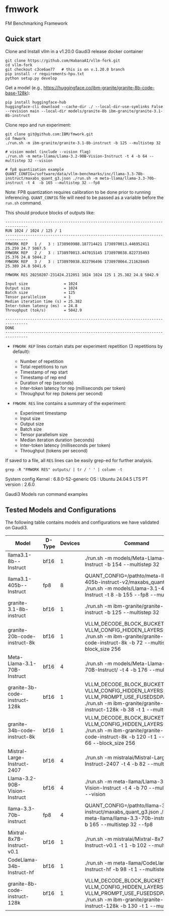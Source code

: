 # fmwork

FM Benchmarking Framework

## Quick start

Clone and Install vllm in a v1.20.0 Gaudi3 release docker container 

```
git clone https://github.com/HabanaAI/vllm-fork.git
cd vllm-fork
git checkout c3ce6ae77   # this is on v.1.20.0 branch
pip install -r requirements-hpu.txt  
python setup.py develop  
```

Get a model (e.g., https://huggingface.co/ibm-granite/granite-8b-code-base-128k):

```
pip install huggingface-hub
huggingface-cli download --cache-dir ./ --local-dir-use-symlinks False --revision main --local-dir models/granite-8b ibm-granite/granite-3.1-8b-instruct
```

Clone repo and run experiment:

```
git clone git@github.com:IBM/fmwork.git
cd fmwork
./run.sh -m ibm-granite/granite-3.1-8b-instruct -b 125 --multistep 32

# vision model (include --vision flag)
./run.sh -m meta-llama/Llama-3.2-90B-Vision-Instruct -t 4 -b 64 --multistep 32 --vision

# fp8 quantization example
QUANT_CONFIG=/software/data/vllm-benchmarks/inc/llama-3.3-70b-instruct/maxabs_quant_g3.json ./run.sh -m meta-llama/llama-3.3-70b-instruct -t 4  -b 165 --multistep 32 --fp8
```

Note: FP8 quantization requires calibration to be done prior to running inferencing. `QUANT_CONFIG` file will need to be passed as a variable before the `run.sh` command.  

This should produce blocks of outputs like:

```
--------------------------------------------------------------------------------
RUN 1024 / 1024 / 125 / 1
--------------------------------------------------------------------------------
FMWORK REP   1 /   3 : 1738969988.187714421 1738970013.446952411 25.259 24.7 5067.5
FMWORK REP   2 /   3 : 1738970013.447015145 1738970038.822735493 25.376 24.8 5044.2
FMWORK REP   3 /   3 : 1738970038.822796496 1738970064.211628445 25.389 24.8 5041.6

FMWORK RES 20250207-231424.212051 1024 1024 125 1 25.382 24.8 5042.9

Input size                = 1024
Output size               = 1024
Batch size                = 125
Tensor parallelism        = 1
Median iteration time (s) = 25.382
Inter-token latency (ms)  = 24.8
Throughput (tok/s)        = 5042.9

--------------------------------------------------------------------------------
DONE
--------------------------------------------------------------------------------
```

- `FMWORK REP` lines contain stats per experiment repetition (3 repetitions by default):
    - Number of repetition
    - Total repetitions to run
    - Timestamp of rep start
    - Timestamp of rep end
    - Duration of rep (seconds)
    - Inter-token latency for rep (milliseconds per token)
    - Throughput for rep (tokens per second)

- `FMWORK RES` line contains a summary of the experiment:
    - Experiment timestamp
    - Input size
    - Output size
    - Batch size
    - Tensor parallelism size
    - Median iteration duration (seconds)
    - Inter-token latency (milliseconds per token)
    - Throughput (tokens per second)

If saved to a file, all `RES` lines can be easily grep-ed for further analysis.

```
grep -R "FMWORK RES" outputs/ | tr / ' ' | column -t
```

System config 
Kernel : 6.8.0-52-generic
OS : Ubuntu 24.04.5 LTS
PT version : 2.6.0 

Gaudi3 Models run command examples 

## Tested Models and Configurations

The following table contains models and configurations we have validated on Gaudi3.

| Model | D-Type | Devices | Command |
|--------------| --------------| --------------| --------------|
|llama3.1-8b--Instruct| bf16| 1 | ./run.sh -m models/Meta-Llama-3.1-8B-Instruct -b 154 --multistep 32 |
|llama3.1-405b--Instruct| fp8 | 8 | QUANT_CONFIG=/pathto/meta-llama-3.1-405b-instruct-v2/maxabs_quant_g3.json ./run.sh -m models/Llama-3.1-405B-Instruct -t 8 -b 155 --fp8  --multistep 32 |
|granite-3.1-8b-instruct| bf16 | 1 | ./run.sh -m ibm-granite/granite-3.1-8b-instruct -b 125 --multistep 32 |
|granite-20b-code-instruct-8k | bf16 | 1 |  VLLM_DECODE_BLOCK_BUCKET_STEP=16 VLLM_CONFIG_HIDDEN_LAYERS=32 ./run.sh -m ibm-granite/granite-20b-code-instruct-8k -b 72 --multistep 32 --block_size 256  |
|Meta-Llama-3.1-70B-Instruct| bf16 | 4 | ./run.sh -m models/Meta-Llama-3.1-70B-Instruct/ -t 4  -b 176 --multistep 32 |
|granite-3b-code-instruct-128k| bf16 | 1 | VLLM_DECODE_BLOCK_BUCKET_STEP=8 VLLM_CONFIG_HIDDEN_LAYERS=8 VLLM_PROMPT_USE_FUSEDSDPA=true ./run.sh  -m ibm-granite/granite-3b-code-instruct-128k  -b 38  -t 1 --multistep 66 |
|granite-34b-code-instruct-8k| bf16 |1  |  VLLM_DECODE_BLOCK_BUCKET_STEP=32 VLLM_CONFIG_HIDDEN_LAYERS=20  ./run.sh  -m ibm-granite/granite-34b-code-instruct-8k  -b 120 -t 1 --multistep 66  --block_size 256 |
|Mistral-Large-Instruct-2407| bf16 | 4 | ./run.sh -m mistralai/Mistral-Large-Instruct-2407  -t 4 -b 82 --multistep 32 |
|Llama-3.2-90B-Vision-Instruct | bf16 | 4 | ./run.sh -m meta-llama/Llama-3.2-90B-Vision-Instruct  -t 4 -b 70  --multistep 32 --vision | 
|llama-3.3-70b-instruct | fp8  | 4 | QUANT_CONFIG=/pathto/llama-3.3-70b-instruct/maxabs_quant_g3.json ./run.sh -m meta-llama/llama-3.3-70b-instruct  -t 4  -b 165 --multistep 32 --fp8 | 
|Mixtral-8x7B-Instruct-v0.1 | bf16 | 1 | ./run.sh -m mistralai/Mixtral-8x7B-Instruct-v0.1 -t 1  -b 102 --multistep 32 |
|CodeLlama-34b-Instruct-hf | bf16 | 1 | ./run.sh  -m meta-llama/CodeLlama-34b-Instruct-hf  -b 98  -t 1 --multistep 66 | 
|granite-8b-code-instruct-128k | bf16 | 1 | VLLM_DECODE_BLOCK_BUCKET_STEP=8 VLLM_CONFIG_HIDDEN_LAYERS=8 VLLM_PROMPT_USE_FUSEDSDPA=true ./run.sh  -m ibm-granite/granite-8b-code-instruct-128k -b 130  -t 1 --multistep 66 | 
